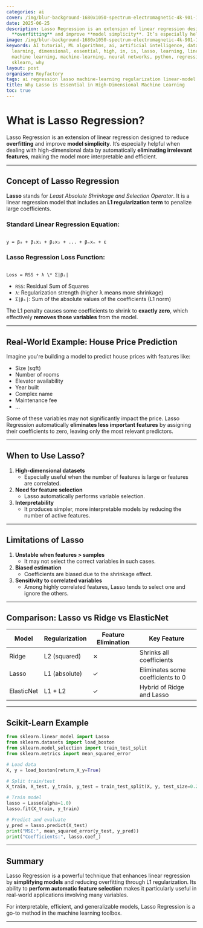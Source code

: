 ```yaml
---
categories: ai
cover: /img/blur-background-1680x1050-spectrum-electromagnetic-4k-901-1.jpg
date: 2025-06-25
description: Lasso Regression is an extension of linear regression designed to reduce
  **overfitting** and improve **model simplicity**. It’s especially helpful when deali...
image: /img/blur-background-1680x1050-spectrum-electromagnetic-4k-901-1.jpg
keywords: AI tutorial, ML algorithms, ai, artificial intelligence, data science, deep
  learning, dimensional, essential, high, in, is, lasso, learning, linear-model, machine,
  machine learning, machine-learning, neural networks, python, regression, regularization,
  sklearn, why
layout: post
organiser: Royfactory
tags: ai regression lasso machine-learning regularization linear-model sklearn
title: Why Lasso is Essential in High-Dimensional Machine Learning
toc: true
---
```


# What is Lasso Regression?

Lasso Regression is an extension of linear regression designed to reduce **overfitting** and improve **model simplicity**. It’s especially helpful when dealing with high-dimensional data by automatically **eliminating irrelevant features**, making the model more interpretable and efficient.

---

## Concept of Lasso Regression

**Lasso** stands for *Least Absolute Shrinkage and Selection Operator*. It is a linear regression model that includes an **L1 regularization term** to penalize large coefficients.

### Standard Linear Regression Equation:
```

y = β₀ + β₁x₁ + β₂x₂ + ... + βₙxₙ + ε

```

### Lasso Regression Loss Function:
```

Loss = RSS + λ \* Σ|βᵢ|

````
- `RSS`: Residual Sum of Squares  
- `λ`: Regularization strength (higher λ means more shrinkage)
- `Σ|βᵢ|`: Sum of the absolute values of the coefficients (L1 norm)

The L1 penalty causes some coefficients to shrink to **exactly zero**, which effectively **removes those variables** from the model.

---

## Real-World Example: House Price Prediction

Imagine you're building a model to predict house prices with features like:

- Size (sqft)
- Number of rooms
- Elevator availability
- Year built
- Complex name
- Maintenance fee  
- ...

Some of these variables may not significantly impact the price. Lasso Regression automatically **eliminates less important features** by assigning their coefficients to zero, leaving only the most relevant predictors.

---

## When to Use Lasso?

1. **High-dimensional datasets**
   - Especially useful when the number of features is large or features are correlated.
2. **Need for feature selection**
   - Lasso automatically performs variable selection.
3. **Interpretability**
   - It produces simpler, more interpretable models by reducing the number of active features.

---

## Limitations of Lasso

1. **Unstable when features > samples**
   - It may not select the correct variables in such cases.
2. **Biased estimation**
   - Coefficients are biased due to the shrinkage effect.
3. **Sensitivity to correlated variables**
   - Among highly correlated features, Lasso tends to select one and ignore the others.

---

## Comparison: Lasso vs Ridge vs ElasticNet

| Model         | Regularization | Feature Elimination | Key Feature                        |
|---------------|----------------|----------------------|-------------------------------------|
| Ridge         | L2 (squared)   | ✗                    | Shrinks all coefficients            |
| Lasso         | L1 (absolute)  | ✓                    | Eliminates some coefficients to 0   |
| ElasticNet    | L1 + L2        | ✓                    | Hybrid of Ridge and Lasso           |

---

## Scikit-Learn Example

```python
from sklearn.linear_model import Lasso
from sklearn.datasets import load_boston
from sklearn.model_selection import train_test_split
from sklearn.metrics import mean_squared_error

# Load data
X, y = load_boston(return_X_y=True)

# Split train/test
X_train, X_test, y_train, y_test = train_test_split(X, y, test_size=0.2, random_state=42)

# Train model
lasso = Lasso(alpha=1.0)
lasso.fit(X_train, y_train)

# Predict and evaluate
y_pred = lasso.predict(X_test)
print("MSE:", mean_squared_error(y_test, y_pred))
print("Coefficients:", lasso.coef_)
````

---

## Summary

Lasso Regression is a powerful technique that enhances linear regression by **simplifying models** and reducing overfitting through L1 regularization. Its ability to **perform automatic feature selection** makes it particularly useful in real-world applications involving many variables.

For interpretable, efficient, and generalizable models, Lasso Regression is a go-to method in the machine learning toolbox.

---
